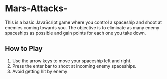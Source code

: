 # Mars-Attacks-

This is a basic JavaScript game where you control a spaceship and shoot at enemies coming towards you. 
The objective is to eliminate as many enemy spaceships as possible and gain points for each one you take down.

## How to Play

1. Use the arrow keys to move your spaceship left and right.
2. Press the enter bar to shoot at incoming enemy spaceships.
3. Avoid getting hit by enemy

